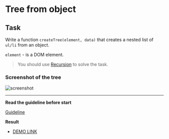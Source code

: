 # Tree from object

## Task

Write a function `createTree(element, data)` that creates a nested list of `ul/li` from an object.

`element` - is a DOM element.

> You should use [Recursion](https://javascript.info/recursion) to solve the task.

### Screenshot of the tree
![screenshot](example/object-tree.png)

---
**Read the guideline before start**

[Guideline](https://github.com/mate-academy/js_task-DOM-guideline)

**Result**

- [DEMO LINK](https://putsan.github.io/<repo_name>/)
